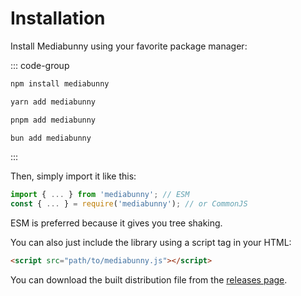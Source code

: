 # Installation

Install Mediabunny using your favorite package manager:

::: code-group
```bash [npm]
npm install mediabunny
```
```bash [yarn]
yarn add mediabunny
```
```bash [pnpm]
pnpm add mediabunny
```
```bash [bun]
bun add mediabunny
```
:::

Then, simply import it like this:
```ts
import { ... } from 'mediabunny'; // ESM
const { ... } = require('mediabunny'); // or CommonJS
```

ESM is preferred because it gives you tree shaking.

You can also just include the library using a script tag in your HTML:
```html
<script src="path/to/mediabunny.js"></script>
```

You can download the built distribution file from the [releases page](https://github.com/Vanilagy/mediabunny/releases).